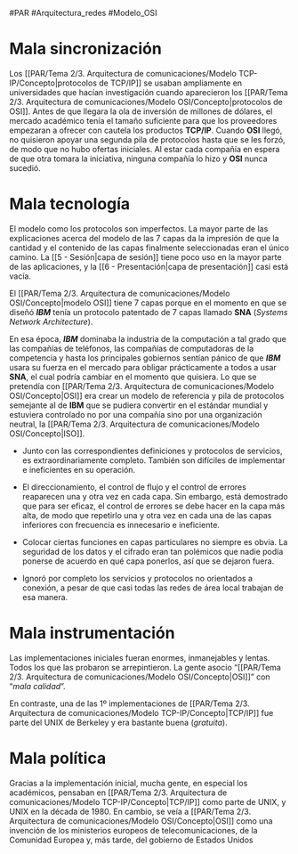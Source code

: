 #PAR #Arquitectura_redes #Modelo_OSI 

# Mala sincronización

Los [[PAR/Tema 2/3. Arquitectura de comunicaciones/Modelo TCP-IP/Concepto|protocolos de TCP/IP]] se usaban ampliamente en universidades que hacían investigación cuando aparecieron los [[PAR/Tema 2/3. Arquitectura de comunicaciones/Modelo OSI/Concepto|protocolos de OSI]]. Antes de que llegara la ola de inversión de millones de dólares, el mercado académico tenía el tamaño suficiente para que los proveedores empezaran a ofrecer con cautela los productos __TCP/IP__. Cuando __OSI__ llegó, no quisieron apoyar una segunda pila de protocolos hasta que se les forzó, de modo que no hubo ofertas iniciales. Al estar cada compañía en espera de que otra tomara la iniciativa, ninguna compañía lo hizo y __OSI__ nunca sucedió. 

# Mala tecnología

El modelo como los protocolos son imperfectos. La mayor parte de las explicaciones acerca del modelo de las 7 capas da la impresión de que la cantidad y el contenido de las capas finalmente seleccionadas eran el único camino. La [[5 - Sesión|capa de sesión]] tiene poco uso en la mayor parte de las aplicaciones, y la [[6 - Presentación|capa de presentación]] casi está vacía. 

El [[PAR/Tema 2/3. Arquitectura de comunicaciones/Modelo OSI/Concepto|modelo OSI]] tiene 7 capas porque en el momento en que se diseñó ___IBM___ tenía un protocolo patentado de 7 capas llamado __SNA__ (_Systems Network Architecture_). 

En esa época, ___IBM___ dominaba la industria de la computación a tal grado que las compañías de teléfonos, las compañías de computadoras de la competencia y hasta los principales gobiernos sentían pánico de que ___IBM___ usara su fuerza en el mercado para obligar prácticamente a todos a usar __SNA__, el cual podría cambiar en el momento que quisiera. Lo que se pretendía con [[PAR/Tema 2/3. Arquitectura de comunicaciones/Modelo OSI/Concepto|OSI]] era crear un modelo de referencia y pila de protocolos semejante al de __IBM__ que se pudiera convertir en el estándar mundial y estuviera controlado no por una compañía sino por una organización neutral, la [[PAR/Tema 2/3. Arquitectura de comunicaciones/Modelo OSI/Concepto|ISO]]. 

* Junto con las correspondientes definiciones y protocolos de servicios, es extraordinariamente completo. También son difíciles de implementar e ineficientes en su operación. 

* El direccionamiento, el control de flujo y el control de errores reaparecen una y otra vez en cada capa. Sin embargo, está demostrado que para ser eficaz, el control de errores se debe hacer en la capa más alta, de modo que repetirlo una y otra vez en cada una de las capas inferiores con frecuencia es innecesario e ineficiente. 

* Colocar ciertas funciones en capas particulares no siempre es obvia. La seguridad de los datos y el cifrado eran tan polémicos que nadie podía ponerse de acuerdo en qué capa ponerlos, así que se dejaron fuera. 

* Ignoró por completo los servicios y protocolos no orientados a conexión, a pesar de que casi todas las redes de área local trabajan de esa manera. 

# Mala instrumentación

Las implementaciones iniciales fueran enormes, inmanejables y lentas. Todos los que las probaron se arrepintieron. La gente asocio “[[PAR/Tema 2/3. Arquitectura de comunicaciones/Modelo OSI/Concepto|OSI]]” con “_mala calidad_”.

En contraste, una de las 1º implementaciones de [[PAR/Tema 2/3. Arquitectura de comunicaciones/Modelo TCP-IP/Concepto|TCP/IP]] fue parte del UNIX de Berkeley y era bastante buena (_gratuita_).

# Mala política

Gracias a la implementación inicial, mucha gente, en especial los académicos, pensaban en [[PAR/Tema 2/3. Arquitectura de comunicaciones/Modelo TCP-IP/Concepto|TCP/IP]] como parte de UNIX, y UNIX en la década de 1980. En cambio, se veía a [[PAR/Tema 2/3. Arquitectura de comunicaciones/Modelo OSI/Concepto|OSI]] como una invención de los ministerios europeos de telecomunicaciones, de la Comunidad Europea y, más tarde, del gobierno de Estados Unidos 

